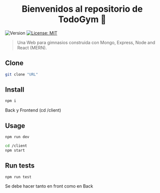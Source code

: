 <h1 align="center">Bienvenidos al repositorio de TodoGym 👋</h1>
<p>
  <img alt="Version" src="https://img.shields.io/badge/version-1.0.0-blue.svg?cacheSeconds=2592000" />
  <a href="#" target="_blank">
    <img alt="License: MIT" src="https://img.shields.io/badge/License-MIT-yellow.svg" />
  </a>
</p>

> Una Web para gimnasios construida con Mongo, Express, Node and React (MERN).

## Clone

```sh
git clone "URL"
```

## Install

```sh
npm i
```
Back y Frontend (cd /client)

## Usage

```sh
npm run dev

cd /client
npm start
```

## Run tests

```sh
npm run test
```

Se debe hacer tanto en front como en Back

